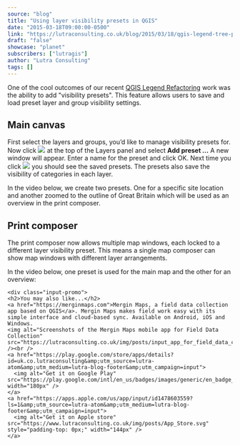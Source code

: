 ```yaml
---
source: "blog"
title: "Using layer visibility presets in QGIS"
date: "2015-03-18T09:00:00-0500"
link: "https://lutraconsulting.co.uk/blog/2015/03/18/qgis-legend-tree-presets/"
draft: "false"
showcase: "planet"
subscribers: ["lutragis"]
author: "Lutra Consulting"
tags: []
---
```


<p>One of the cool outcomes of our recent <a href="https://www.lutraconsulting.co.uk/crowdfunding/qgis-legend-refactoring/" target="_blank">QGIS Legend Refactoring</a> work was the ability to add "visibility presets". This feature allows users to save and load preset layer and group visibility settings.</p>

<!-- more -->

<h2 id="main-canvas">Main canvas</h2>
<p>First select the layers and groups, you’d like to manage visibility presets for. Now click <img src="https://www.lutraconsulting.co.uk/img/posts/preset_icon.png" /> at the top of the Layers panel and select <strong>Add preset …</strong> A new window will appear. Enter a name for the preset and click OK. Next time you click <img src="https://www.lutraconsulting.co.uk/img/posts/preset_icon.png" /> you should see the saved presets. The presets also save the visibility of categories in each layer.</p>

<p>In the video below, we create two presets. One for a specific site location and another zoomed to the outline of Great Britain which will be used as an overview in the print composer.</p>

<center>
	
</center>

<h2 id="print-composer">Print composer</h2>
<p>The print composer now allows multiple map windows, each locked to a different layer visibility preset. This means a single map composer can show map windows with different layer arrangements.</p>

<p>In the video below, one preset is used for the main map and the other for an overview:</p>

<center>
	
</center>

    <div class="input-promo">
    <h2>You may also like...</h2>
    <a href="https://merginmaps.com">Mergin Maps, a field data collection app based on QGIS</a>. Mergin Maps makes field work easy with its simple interface and cloud-based sync. Available on Android, iOS and Windows.
    <img alt="Screenshots of the Mergin Maps mobile app for Field Data Collection" src="https://lutraconsulting.co.uk/img/posts/input_app_for_field_data_collection.jpg" /><br />
    <a href="https://play.google.com/store/apps/details?id=uk.co.lutraconsulting&amp;utm_source=lutra-atom&amp;utm_medium=lutra-blog-footer&amp;utm_campaign=input">
      <img alt="Get it on Google Play" src="https://play.google.com/intl/en_us/badges/images/generic/en_badge_web_generic.png" width="180px" />
    </a>
    <a href="https://apps.apple.com/us/app/input/id1478603559?ls=1&amp;utm_source=lutra-atom&amp;utm_medium=lutra-blog-footer&amp;utm_campaign=input">
      <img alt="Get it on Apple store" src="https://www.lutraconsulting.co.uk/img/posts/App_Store.svg" style="padding-top: 0px;" width="144px" />
    </a>
  </div>
